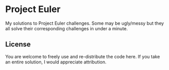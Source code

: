 # Project Euler

My solutions to Project Euler challenges. Some may be ugly/messy but they all solve their corresponding challenges in under a minute.

## License

You are welcome to freely use and re-distribute the code here. If you take an entire solution, I would appreciate attribution.